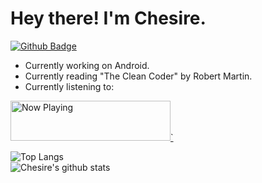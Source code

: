 # Hey there! I'm Chesire.

[![Github Badge](https://img.shields.io/badge/-Github-000?style=flat-square&logo=Github&logoColor=white&link=https://github.com/chesire)](https://github.com/chesire)  

* Currently working on Android.
* Currently reading "The Clean Coder" by Robert Martin.
* Currently listening to: 
<a href="https://natemoo-re-iirbxe7wf.vercel.app/now-playing?open">
    <img src="https://natemoo-re-iirbxe7wf.vercel.app/now-playing" width="256" height="64" alt="Now Playing">`
</a>  


![Top Langs](https://github-readme-stats.vercel.app/api/top-langs/?username=chesire&theme=tokyonight)  
![Chesire's github stats](https://github-readme-stats.vercel.app/api?username=chesire&show_icons=true&theme=tokyonight)
